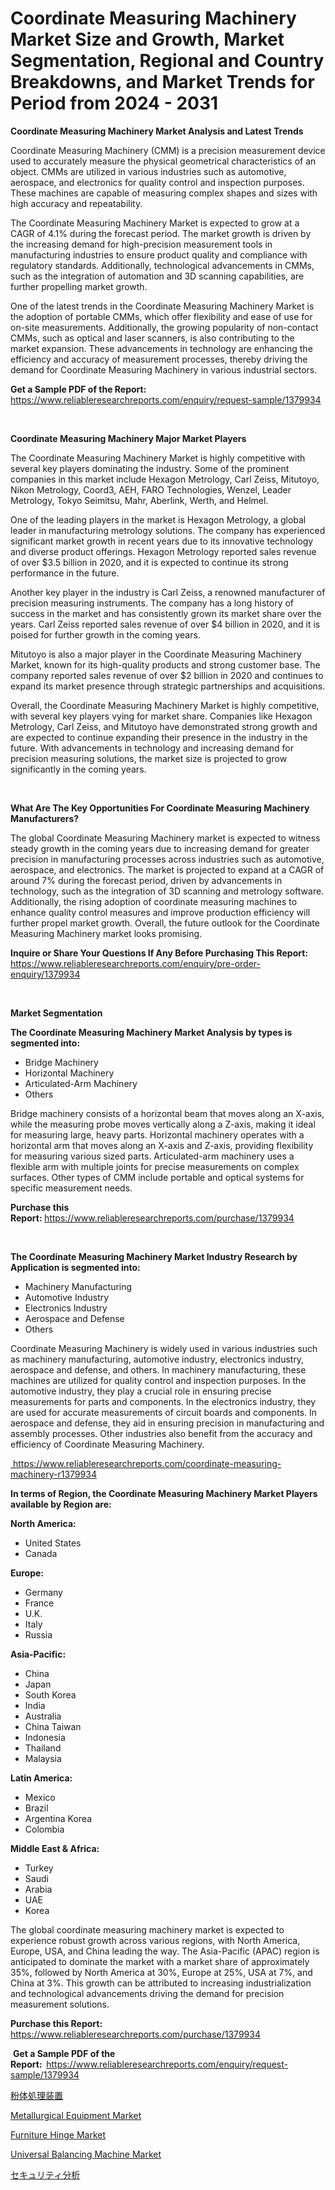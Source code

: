 <p><h1>Coordinate Measuring Machinery Market Size and Growth, Market Segmentation, Regional and Country Breakdowns, and Market Trends for Period from 2024 -  2031</h1></p><p><strong>Coordinate Measuring Machinery Market Analysis and Latest Trends</strong></p>
<p><p>Coordinate Measuring Machinery (CMM) is a precision measurement device used to accurately measure the physical geometrical characteristics of an object. CMMs are utilized in various industries such as automotive, aerospace, and electronics for quality control and inspection purposes. These machines are capable of measuring complex shapes and sizes with high accuracy and repeatability.</p><p>The Coordinate Measuring Machinery Market is expected to grow at a CAGR of 4.1% during the forecast period. The market growth is driven by the increasing demand for high-precision measurement tools in manufacturing industries to ensure product quality and compliance with regulatory standards. Additionally, technological advancements in CMMs, such as the integration of automation and 3D scanning capabilities, are further propelling market growth.</p><p>One of the latest trends in the Coordinate Measuring Machinery Market is the adoption of portable CMMs, which offer flexibility and ease of use for on-site measurements. Additionally, the growing popularity of non-contact CMMs, such as optical and laser scanners, is also contributing to the market expansion. These advancements in technology are enhancing the efficiency and accuracy of measurement processes, thereby driving the demand for Coordinate Measuring Machinery in various industrial sectors.</p></p>
<p><strong>Get a Sample PDF of the Report:&nbsp;</strong> <a href="https://www.reliableresearchreports.com/enquiry/request-sample/1379934">https://www.reliableresearchreports.com/enquiry/request-sample/1379934</a></p>
<p>&nbsp;</p>
<p><strong>Coordinate Measuring Machinery Major Market Players</strong></p>
<p><p>The Coordinate Measuring Machinery Market is highly competitive with several key players dominating the industry. Some of the prominent companies in this market include Hexagon Metrology, Carl Zeiss, Mitutoyo, Nikon Metrology, Coord3, AEH, FARO Technologies, Wenzel, Leader Metrology, Tokyo Seimitsu, Mahr, Aberlink, Werth, and Helmel.</p><p>One of the leading players in the market is Hexagon Metrology, a global leader in manufacturing metrology solutions. The company has experienced significant market growth in recent years due to its innovative technology and diverse product offerings. Hexagon Metrology reported sales revenue of over $3.5 billion in 2020, and it is expected to continue its strong performance in the future.</p><p>Another key player in the industry is Carl Zeiss, a renowned manufacturer of precision measuring instruments. The company has a long history of success in the market and has consistently grown its market share over the years. Carl Zeiss reported sales revenue of over $4 billion in 2020, and it is poised for further growth in the coming years.</p><p>Mitutoyo is also a major player in the Coordinate Measuring Machinery Market, known for its high-quality products and strong customer base. The company reported sales revenue of over $2 billion in 2020 and continues to expand its market presence through strategic partnerships and acquisitions.</p><p>Overall, the Coordinate Measuring Machinery Market is highly competitive, with several key players vying for market share. Companies like Hexagon Metrology, Carl Zeiss, and Mitutoyo have demonstrated strong growth and are expected to continue expanding their presence in the industry in the future. With advancements in technology and increasing demand for precision measuring solutions, the market size is projected to grow significantly in the coming years.</p></p>
<p>&nbsp;</p>
<p><strong>What Are The Key Opportunities For Coordinate Measuring Machinery Manufacturers?</strong></p>
<p><p>The global Coordinate Measuring Machinery market is expected to witness steady growth in the coming years due to increasing demand for greater precision in manufacturing processes across industries such as automotive, aerospace, and electronics. The market is projected to expand at a CAGR of around 7% during the forecast period, driven by advancements in technology, such as the integration of 3D scanning and metrology software. Additionally, the rising adoption of coordinate measuring machines to enhance quality control measures and improve production efficiency will further propel market growth. Overall, the future outlook for the Coordinate Measuring Machinery market looks promising.</p></p>
<p><strong>Inquire or Share Your Questions If Any Before Purchasing This Report:</strong> <a href="https://www.reliableresearchreports.com/enquiry/pre-order-enquiry/1379934">https://www.reliableresearchreports.com/enquiry/pre-order-enquiry/1379934</a></p>
<p>&nbsp;</p>
<p><strong>Market Segmentation</strong></p>
<p><strong>The Coordinate Measuring Machinery Market Analysis by types is segmented into:</strong></p>
<p><ul><li>Bridge Machinery</li><li>Horizontal Machinery</li><li>Articulated-Arm Machinery</li><li>Others</li></ul></p>
<p><p>Bridge machinery consists of a horizontal beam that moves along an X-axis, while the measuring probe moves vertically along a Z-axis, making it ideal for measuring large, heavy parts. Horizontal machinery operates with a horizontal arm that moves along an X-axis and Z-axis, providing flexibility for measuring various sized parts. Articulated-arm machinery uses a flexible arm with multiple joints for precise measurements on complex surfaces. Other types of CMM include portable and optical systems for specific measurement needs.</p></p>
<p><strong>Purchase this Report:&nbsp;</strong><a href="https://www.reliableresearchreports.com/purchase/1379934">https://www.reliableresearchreports.com/purchase/1379934</a></p>
<p>&nbsp;</p>
<p><strong>The Coordinate Measuring Machinery Market Industry Research by Application is segmented into:</strong></p>
<p><ul><li>Machinery Manufacturing</li><li>Automotive Industry</li><li>Electronics Industry</li><li>Aerospace and Defense</li><li>Others</li></ul></p>
<p><p>Coordinate Measuring Machinery is widely used in various industries such as machinery manufacturing, automotive industry, electronics industry, aerospace and defense, and others. In machinery manufacturing, these machines are utilized for quality control and inspection purposes. In the automotive industry, they play a crucial role in ensuring precise measurements for parts and components. In the electronics industry, they are used for accurate measurements of circuit boards and components. In aerospace and defense, they aid in ensuring precision in manufacturing and assembly processes. Other industries also benefit from the accuracy and efficiency of Coordinate Measuring Machinery.</p></p>
<p><a href="https://www.reliableresearchreports.com/coordinate-measuring-machinery-r1379934">&nbsp;https://www.reliableresearchreports.com/coordinate-measuring-machinery-r1379934</a></p>
<p><strong>In terms of Region, the Coordinate Measuring Machinery Market Players available by Region are:</strong></p>
<p>
    <p> <strong> North America: </strong>
        <ul>
            <li>United States</li>
            <li>Canada</li>
        </ul>
        </p> 
    <p> <strong> Europe: </strong>
        <ul>
            <li>Germany</li>
            <li>France</li>
            <li>U.K.</li>
            <li>Italy</li>
            <li>Russia</li>
        </ul>
        </p> 
    <p> <strong> Asia-Pacific: </strong>
        <ul>
            <li>China</li>
            <li>Japan</li>
            <li>South Korea</li>
            <li>India</li>
            <li>Australia</li>
            <li>China Taiwan</li>
            <li>Indonesia</li>
            <li>Thailand</li>
            <li>Malaysia</li>
        </ul>
        </p> 
    <p> <strong> Latin America: </strong>
        <ul>
            <li>Mexico</li>
            <li>Brazil</li>
            <li>Argentina Korea</li>
            <li>Colombia</li>
        </ul>
        </p> 
    <p> <strong> Middle East & Africa: </strong>
        <ul>
            <li>Turkey</li>
            <li>Saudi</li>
            <li>Arabia</li>
            <li>UAE</li>
            <li>Korea</li>
        </ul>
    </p>
    </p>
<p><p>The global coordinate measuring machinery market is expected to experience robust growth across various regions, with North America, Europe, USA, and China leading the way. The Asia-Pacific (APAC) region is anticipated to dominate the market with a market share of approximately 35%, followed by North America at 30%, Europe at 25%, USA at 7%, and China at 3%. This growth can be attributed to increasing industrialization and technological advancements driving the demand for precision measurement solutions.</p></p>
<p><strong>Purchase this Report: </strong><a href="https://www.reliableresearchreports.com/purchase/1379934">https://www.reliableresearchreports.com/purchase/1379934</a></p>
<p>&nbsp;<strong>Get a Sample PDF of the Report:&nbsp;&nbsp;</strong><a href="https://www.reliableresearchreports.com/enquiry/request-sample/1379934">https://www.reliableresearchreports.com/enquiry/request-sample/1379934</a></p>
<p><strong></strong></p>
<p><p><a href="https://medium.com/@timslater46/%E7%B2%89%E6%9C%AB%E5%8A%A0%E5%B7%A5%E6%A9%9F%E5%99%A8%E3%81%AE%E5%B8%82%E5%A0%B4%E8%A6%8F%E6%A8%A1%E3%81%AF-%E3%82%B0%E3%83%AD%E3%83%BC%E3%83%90%E3%83%AB%E7%94%A3%E6%A5%AD%E3%81%AB%E3%81%8A%E3%81%91%E3%82%8B%E6%9C%80%E9%81%A9%E3%81%AA%E3%83%9E%E3%83%BC%E3%82%B1%E3%83%86%E3%82%A3%E3%83%B3%E3%82%B0%E3%83%81%E3%83%A3%E3%83%8D%E3%83%AB%E3%82%92%E7%A4%BA%E3%81%99-6592c909bd7e">粉体処理装置</a></p><p><a href="https://www.linkedin.com/pulse/analyzing-metallurgical-equipment-market-global-industry-nh9he?trackingId=%2F8GJ89xTnFY%2Bzw9wv7URDw%3D%3D">Metallurgical Equipment Market</a></p><p><a href="https://issuu.com/reportprime-2/docs/furniture-hinge-market-size-2030.pptx">Furniture Hinge Market</a></p><p><a href="https://www.linkedin.com/pulse/universal-balancing-machine-market-share-evolution-growth-hlyle?trackingId=z5teuFNSnR%2BpzGtd3aTwWg%3D%3D">Universal Balancing Machine Market</a></p><p><a href="https://medium.com/@torreyjones1910/%E3%82%BB%E3%82%AD%E3%83%A5%E3%83%AA%E3%83%86%E3%82%A3%E3%82%A2%E3%83%8A%E3%83%AA%E3%83%86%E3%82%A3%E3%82%AF%E3%82%B9%E5%B8%82%E5%A0%B4%E3%81%AE%E3%82%B5%E3%82%A4%E3%82%BA%E3%81%A8%E5%B8%82%E5%A0%B4%E5%8B%95%E5%90%91-%E5%AE%8C%E5%85%A8%E3%81%AA%E7%94%A3%E6%A5%AD%E6%A6%82%E8%A6%81-2024%E5%B9%B4%E3%81%8B%E3%82%892031%E5%B9%B4-59966df8a749">セキュリティ分析</a></p></p>